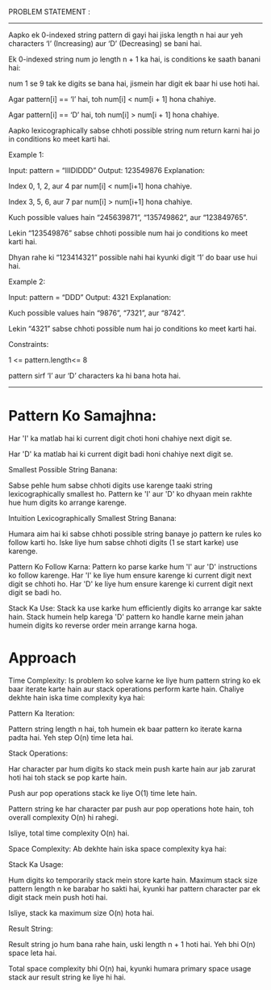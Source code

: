 PROBLEM STATEMENT :
__________________

Aapko ek 0-indexed string pattern di gayi hai jiska length n hai aur yeh characters ‘I’ (Increasing) aur ‘D’ (Decreasing) se bani hai.

Ek 0-indexed string num jo length n + 1 ka hai, is conditions ke saath banani hai:

num 1 se 9 tak ke digits se bana hai, jismein har digit ek baar hi use hoti hai.

Agar pattern[i] == ‘I’ hai, toh num[i] < num[i + 1] hona chahiye.

Agar pattern[i] == ‘D’ hai, toh num[i] > num[i + 1] hona chahiye.

Aapko lexicographically sabse chhoti possible string num return karni hai jo in conditions ko meet karti hai.

Example 1:

Input: pattern = “IIIDIDDD” Output: 123549876 Explanation:

Index 0, 1, 2, aur 4 par num[i] < num[i+1] hona chahiye.

Index 3, 5, 6, aur 7 par num[i] > num[i+1] hona chahiye.

Kuch possible values hain “245639871”, “135749862”, aur “123849765”.

Lekin “123549876” sabse chhoti possible num hai jo conditions ko meet karti hai.

Dhyan rahe ki “123414321” possible nahi hai kyunki digit ‘1’ do baar use hui hai.

Example 2:

Input: pattern = “DDD” Output: 4321 Explanation:

Kuch possible values hain “9876”, “7321”, aur “8742”.

Lekin “4321” sabse chhoti possible num hai jo conditions ko meet karti hai.

Constraints:

1 <= pattern.length<= 8

pattern sirf ‘I’ aur ‘D’ characters ka hi bana hota hai.

______________________________________________________________________________

<h1>Pattern Ko Samajhna:</h1>

Har 'I' ka matlab hai ki current digit choti honi chahiye next digit se.

Har 'D' ka matlab hai ki current digit badi honi chahiye next digit se.

Smallest Possible String Banana:

Sabse pehle hum sabse chhoti digits use karenge taaki string lexicographically smallest ho. Pattern ke 'I' aur 'D' ko dhyaan mein rakhte hue hum digits ko arrange karenge.

Intuition
Lexicographically Smallest String Banana:

Humara aim hai ki sabse chhoti possible string banaye jo pattern ke rules ko follow karti ho. Iske liye hum sabse chhoti digits (1 se start karke) use karenge.

Pattern Ko Follow Karna: Pattern ko parse karke hum 'I' aur 'D' instructions ko follow karenge. Har 'I' ke liye hum ensure karenge ki current digit next digit se chhoti ho. Har 'D' ke liye hum ensure karenge ki current digit next digit se badi ho.

Stack Ka Use: Stack ka use karke hum efficiently digits ko arrange kar sakte hain. Stack humein help karega 'D' pattern ko handle karne mein jahan humein digits ko reverse order mein arrange karna hoga.

<h1>Approach</h1>
Time Complexity:
Is problem ko solve karne ke liye hum pattern string ko ek baar iterate karte hain aur stack operations perform karte hain. Chaliye dekhte hain iska time complexity kya hai:

Pattern Ka Iteration:

Pattern string length n hai, toh humein ek baar pattern ko iterate karna padta hai. Yeh step O(n) time leta hai.

Stack Operations:

Har character par hum digits ko stack mein push karte hain aur jab zarurat hoti hai toh stack se pop karte hain.

Push aur pop operations stack ke liye O(1) time lete hain.

Pattern string ke har character par push aur pop operations hote hain, toh overall complexity O(n) hi rahegi.

Isliye, total time complexity O(n) hai.

Space Complexity:
Ab dekhte hain iska space complexity kya hai:

Stack Ka Usage:

Hum digits ko temporarily stack mein store karte hain. Maximum stack size pattern length n ke barabar ho sakti hai, kyunki har pattern character par ek digit stack mein push hoti hai.

Isliye, stack ka maximum size O(n) hota hai.

Result String:

Result string jo hum bana rahe hain, uski length n + 1 hoti hai. Yeh bhi O(n) space leta hai.

Total space complexity bhi O(n) hai, kyunki humara primary space usage stack aur result string ke liye hi hai.